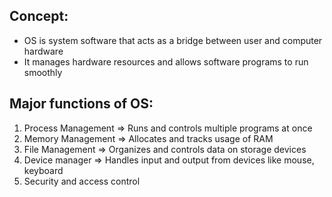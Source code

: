 
## Concept:
 * OS is system software that acts as a bridge between user and computer hardware
 * It manages hardware resources and allows software programs to run smoothly

## Major functions of OS:
1. Process Management => Runs and controls multiple programs at once
2. Memory Management => Allocates and tracks usage of RAM
3. File Management => Organizes and controls data on storage devices
4. Device manager => Handles input and output from devices like mouse, keyboard
5. Security and access control 